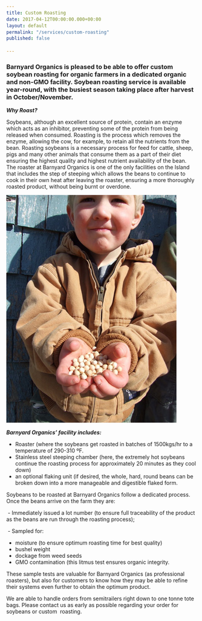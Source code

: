 ```yaml
---
title: Custom Roasting
date: 2017-04-12T00:00:00.000+00:00
layout: default
permalink: "/services/custom-roasting"
published: false

---
```

### Barnyard Organics is pleased to be able to offer custom soybean roasting for organic farmers in a dedicated organic and non-GMO facility.  Soybean roasting service is available year-round, with the busiest season taking place after harvest in October/November.


***Why Roast?***


Soybeans, although an excellent source of protein, contain an enzyme which acts as an inhibitor, preventing some of the protein from being released when consumed.  Roasting is the process which removes the enzyme, allowing the cow, for example, to retain all the nutrients from the bean.  Roasting soybeans is a necessary process for feed for cattle, sheep, pigs and many other animals that consume them as a part of their diet ensuring the highest quality and highest nutrient availability of the bean.  The roaster at Barnyard Organics is one of the only facilities on the Island that includes the step of steeping which allows the beans to continue to cook in their own heat after leaving the roaster, ensuring a more thoroughly roasted product, without being burnt or overdone.

![](/images/soybeans-and-sol-SMALL-3.jpg)


***Barnyard Organics’ facility includes:***







* Roaster (where the soybeans get roasted in batches of 1500kgs/hr to a temperature of 290-310 ºF.
* Stainless steel steeping chamber (here, the extremely hot soybeans continue the roasting process for approximately 20 minutes as they cool down)
* an optional flaking unit (if desired, the whole, hard, round beans can be broken down into a more manageable and digestible flaked form.




Soybeans to be roasted at Barnyard Organics follow a dedicated process.  Once the beans arrive on the farm they are:


&nbsp;- Immediately issued a lot number (to ensure full traceability of the product as the beans are run through the roasting process);


&nbsp;- Sampled for:




* moisture (to ensure optimum roasting time for best quality)
* bushel weight
* dockage from weed seeds
* GMO contamination (this litmus test ensures organic integrity. &nbsp;






These sample tests are valuable for Barnyard Organics (as professional roasters), but also for customers to know how they may be able to refine their systems even further to obtain the optimum product.


We are able to handle orders from semitrailers right down to one tonne tote bags.  Please contact us as early as possible regarding your order for soybeans or custom  roasting.